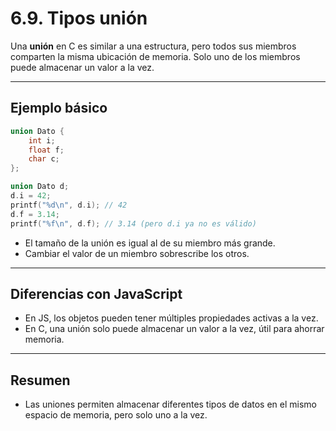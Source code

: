 # 6.9. Tipos unión

Una **unión** en C es similar a una estructura, pero todos sus miembros comparten la misma ubicación de memoria. Solo uno de los miembros puede almacenar un valor a la vez.

---

## Ejemplo básico

```c
union Dato {
    int i;
    float f;
    char c;
};

union Dato d;
d.i = 42;
printf("%d\n", d.i); // 42
d.f = 3.14;
printf("%f\n", d.f); // 3.14 (pero d.i ya no es válido)
```

- El tamaño de la unión es igual al de su miembro más grande.
- Cambiar el valor de un miembro sobrescribe los otros.

---

## Diferencias con JavaScript

- En JS, los objetos pueden tener múltiples propiedades activas a la vez.
- En C, una unión solo puede almacenar un valor a la vez, útil para ahorrar memoria.

---

## Resumen

- Las uniones permiten almacenar diferentes tipos de datos en el mismo espacio de memoria, pero solo uno a la vez.
